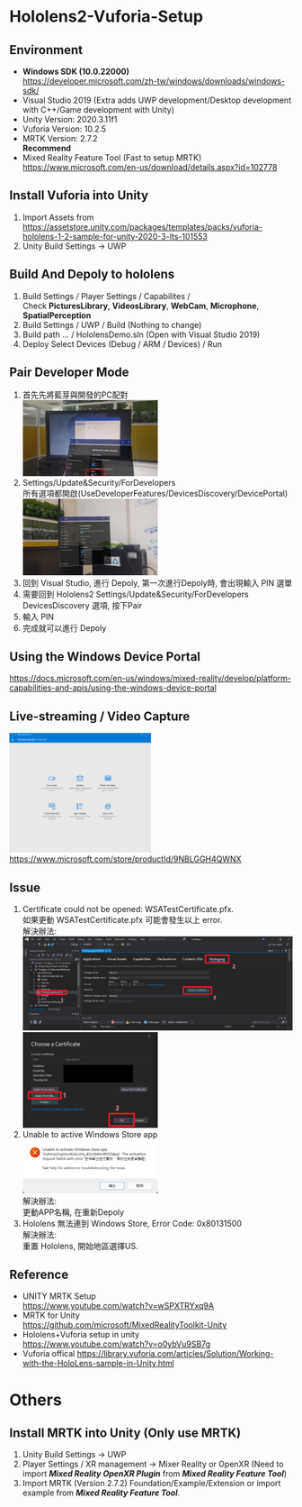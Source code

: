# Hololens2-Vuforia-Setup
## Environment
 - **Windows SDK (10.0.22000)**  
 https://developer.microsoft.com/zh-tw/windows/downloads/windows-sdk/ 
 - Visual Studio 2019 (Extra adds UWP development/Desktop development with C++/Game development with Unity)  
 - Unity Version: 2020.3.11f1   
 - Vuforia Version: 10.2.5
 - MRTK Version: 2.7.2  
 __Recommend__  
 - Mixed Reality Feature Tool (Fast to setup MRTK)  
 https://www.microsoft.com/en-us/download/details.aspx?id=102778
  
## Install Vuforia into Unity
1. Import Assets from  
   https://assetstore.unity.com/packages/templates/packs/vuforia-hololens-1-2-sample-for-unity-2020-3-lts-101553  
3. Unity Build Settings -> UWP  
  
## Build And Depoly to hololens 
1. Build Settings / Player Settings / Capabilites /  
Check **PicturesLibrary**, **VideosLibrary**, **WebCam**, **Microphone**, **SpatialPerception** 
2. Build Settings / UWP / Build (Nothing to change) 
3. Build path ... / HololensDemo.sln (Open with Visual Studio 2019)  
4. Deploy Select Devices (Debug / ARM / Devices) / Run 

## Pair Developer Mode
1. 首先先將藍芽與開發的PC配對  
<img src="https://github.com/shinn716/Hololens-Vuforia-Setup/blob/main/images/Snipaste_2021-10-20_09-02-34.png"  alt="Cover" width="50%" /></a>  
2. Settings/Update&Security/ForDevelopers  
   所有選項都開啟(UseDeveloperFeatures/DevicesDiscovery/DevicePortal)  
<img src="https://github.com/shinn716/Hololens-Vuforia-Setup/blob/main/images/20211019_225739_HoloLens.jpg"  alt="Cover" width="50%" /></a>  
3. 回到 Visual Studio, 進行 Depoly, 第一次進行Depoly時, 會出現輸入 PIN 選單  
4. 需要回到 Hololens2 Settings/Update&Security/ForDevelopers DevicesDiscovery 選項, 按下Pair
5. 輸入 PIN  
6. 完成就可以進行 Depoly  
   
## Using the Windows Device Portal  
 https://docs.microsoft.com/en-us/windows/mixed-reality/develop/platform-capabilities-and-apis/using-the-windows-device-portal  

## Live-streaming / Video Capture  
<img src="https://github.com/shinn716/Hololens-Vuforia-Setup/blob/main/images/Snipaste_2021-10-20_09-01-14.png" alt="Cover" width="50%"/></a>  
https://www.microsoft.com/store/productId/9NBLGGH4QWNX  
  
## Issue  
1. Certificate could not be opened: WSATestCertificate.pfx.  
如果更動 WSATestCertificate.pfx 可能會發生以上 error.  
解決辦法:  
<img src="https://github.com/shinn716/Hololens-Vuforia-Setup/blob/main/images/Snipaste_2021-10-20_08-38-38.png" /></a>  
<img src="https://github.com/shinn716/Hololens-Vuforia-Setup/blob/main/images/Snipaste_2021-10-20_09-06-01.png" alt="Cover" width="50%" /></a>  
2. Unable to active Windows Store app  
<img src="https://github.com/shinn716/Hololens-Vuforia-Setup/blob/main/images/Snipaste_2021-10-14_16-06-18.png" alt="Cover" width="50%" /></a>  
解決辦法:  
更動APP名稱, 在重新Depoly  
3. Hololens 無法連到 Windows Store, Error Code: 0x80131500  
解決辦法:  
重置 Hololens, 開始地區選擇US.  
  
## Reference
 - UNITY MRTK Setup  
 https://www.youtube.com/watch?v=wSPXTRYxq9A
 - MRTK for Unity  
 https://github.com/microsoft/MixedRealityToolkit-Unity
 - Hololens+Vuforia setup in unity  
 https://www.youtube.com/watch?v=o0ybVu9SB7g  
 - Vuforia offical
 https://library.vuforia.com/articles/Solution/Working-with-the-HoloLens-sample-in-Unity.html  
   
# Others
## Install MRTK into Unity (Only use MRTK)
1. Unity Build Settings -> UWP
2. Player Settings / XR management -> Mixer Reality or OpenXR (Need to import ***Mixed Reality OpenXR Plugin*** from ***Mixed Reality Feature Tool***)
3. Import MRTK (Version 2.7.2) Foundation/Example/Extension or import example from ***Mixed Reality Feature Tool***.  
